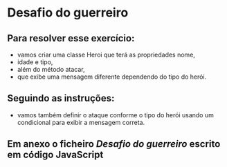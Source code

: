 # Desafio do guerreiro 

## Para resolver esse exercício:

- vamos criar uma classe Heroi que terá as propriedades nome,
- idade e tipo,
- além do método atacar,
- que exibe uma mensagem diferente dependendo do tipo do herói.

## Seguindo as instruções:
- vamos também definir o ataque conforme o tipo do herói usando um condicional para exibir a mensagem correta.

## Em anexo o ficheiro *Desafio do guerreiro* escrito em código JavaScript 
